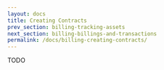 ```yaml
---
layout: docs
title: Creating Contracts
prev_section: billing-tracking-assets
next_section: billing-billings-and-transactions
permalink: /docs/billing-creating-contracts/
---
```


TODO